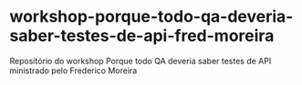 # workshop-porque-todo-qa-deveria-saber-testes-de-api-fred-moreira
Repositório do workshop Porque todo QA deveria saber testes de API ministrado pelo Frederico Moreira
